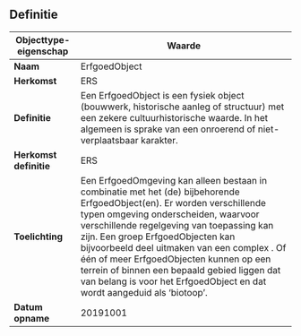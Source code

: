 ﻿## Definitie
| **Objecttype-eigenschap** | **Waarde** |
| ---- | ---- |
| **Naam** | ErfgoedObject |
| **Herkomst** | ERS |
| **Definitie** | Een ErfgoedObject is een fysiek object (bouwwerk, historische aanleg of structuur) met een zekere cultuurhistorische waarde. In het algemeen is sprake van een onroerend of niet-verplaatsbaar karakter. |
| **Herkomst definitie** | ERS |
| **Toelichting** | Een ErfgoedOmgeving kan alleen bestaan in combinatie met het (de) bijbehorende ErfgoedObject(en). Er worden verschillende typen omgeving onderscheiden, waarvoor verschillende regelgeving van toepassing kan zijn. Een groep ErfgoedObjecten kan bijvoorbeeld deel uitmaken van een complex . Of één of meer ErfgoedObjecten kunnen op een terrein of binnen een bepaald gebied liggen dat van belang is voor het ErfgoedObject en dat wordt aangeduid als ‘biotoop’. |
| **Datum opname** | 20191001 |
